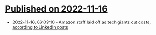 # [Published on 2022-11-16](index.md)

* [2022-11-16, 06:03:10](https://news.ycombinator.com/item?id=33619463) - [Amazon staff laid off as tech giants cut costs, according to LinkedIn posts](https://www.bbc.com/news/business-63631877)
